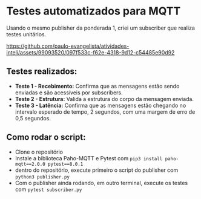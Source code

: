 # Testes automatizados para MQTT

Usando o mesmo publisher da ponderada 1, criei um subscriber que realiza testes unitários.



https://github.com/paulo-evangelista/atividades-inteli/assets/99093520/097f533c-f62e-4318-9d12-c54485e90d92



## Testes realizados:

- **Teste 1 - Recebimento:** Confirma que as mensagens estão sendo enviadas e são acessíveis por subscribers.
- **Teste 2 - Estrutura:** Valida a estrutura do corpo da mensagem enviada.
- **Teste 3 - Latência:** Confirma que as mensagens estão chegando no intervalo esperado de tempo, 2 segundos, com uma margem de erro de 0,5 segundos.

## Como rodar o script:

- Clone o repositório
- Instale a biblioteca Paho-MQTT e Pytest com `pip3 install paho-mqtt==2.0.0 pytest==8.0.1`
- dentro do repositório, execute primeiro o script do publisher com `python3 publisher.py`
- Com o publisher ainda rodando, em outro terminal, execute os testes com `pytest subscriber.py`
